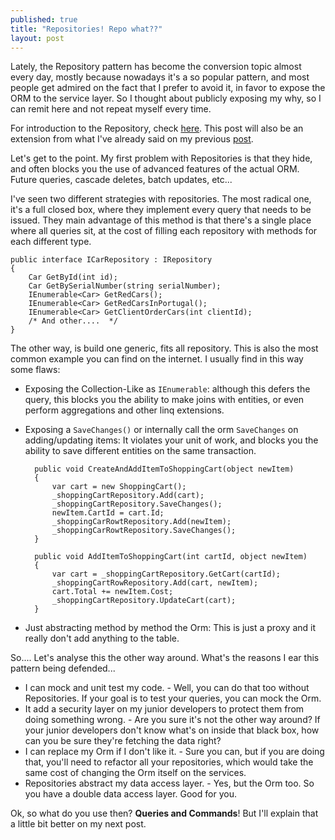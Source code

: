 ```yaml
---
published: true
title: "Repositories! Repo what??"
layout: post
---
```


Lately, the Repository pattern has become the conversion topic almost every day, mostly because nowadays it's a so popular pattern, and most people get admired on the fact that I prefer to avoid it, in favor to expose the ORM to the service layer.
So I thought about publicly exposing my why, so I can remit here and not repeat myself every time.


For introduction to the Repository, check [here](http://martinfowler.com/eaaCatalog/repository.html).
This post will also be an extension from what I've already said on my previous [post](http://www.kspace.pt/posts/n-tier-applications-back-then-and-now/).


Let's get to the point. My first problem with Repositories is that they hide, and often blocks you the use of advanced features of the actual ORM. Future queries, cascade deletes, batch updates, etc...


I've seen two different strategies with repositories. The most radical one, it's a full closed box, where they implement every query that needs to be issued. They main advantage of this method is that there's a single place where all queries sit, at the cost of filling each repository with methods for each different type.

    public interface ICarRepository : IRepository
    {
        Car GetById(int id);
        Car GetBySerialNumber(string serialNumber);
        IEnumerable<Car> GetRedCars();
        IEnumerable<Car> GetRedCarsInPortugal();
        IEnumerable<Car> GetClientOrderCars(int clientId);
        /* And other....  */
    }

The other way, is build one generic, fits all repository. This is also the most common example you can find on the internet. I usually find in this way some flaws:

* Exposing the Collection-Like as `IEnumerable`: although this defers the query, this blocks you the ability to make joins with entities, or even perform aggregations and other linq extensions.
* Exposing a `SaveChanges()` or internally call the orm `SaveChanges` on adding/updating items: It violates your unit of work, and blocks you the ability to save different entities on the same transaction.

        public void CreateAndAddItemToShoppingCart(object newItem)
        {
            var cart = new ShoppingCart();
            _shoppingCartRepository.Add(cart);
            _shoppingCartRepository.SaveChanges();
            newItem.CartId = cart.Id;
            _shoppingCarRowtRepository.Add(newItem);
            _shoppingCarRowtRepository.SaveChanges();
        }
        
        public void AddItemToShoppingCart(int cartId, object newItem)
        {
            var cart = _shoppingCartRepository.GetCart(cartId);
            _shoppingCartRowRepository.Add(cart, newItem);
            cart.Total += newItem.Cost;
            _shoppingCartRepository.UpdateCart(cart);
        }
* Just abstracting method by method the Orm: This is just a proxy and it really don't add anything to the table.


So.... Let's analyse this the other way around. What's the reasons I ear this pattern being defended...

* I can mock and unit test my code. - Well, you can do that too without Repositories. If your goal is to test your queries, you can mock the Orm.
* It add a security layer on my junior developers to protect them from doing something wrong. - Are you sure it's not the other way around? If your junior developers don't know what's on inside that black box, how can you be sure they're fetching the data right?
* I can replace my Orm if I don't like it. - Sure you can, but if you are doing that, you'll need to refactor all your repositories, which would take the same cost of changing the Orm itself on the services.
* Repositories abstract my data access layer. - Yes, but the Orm too. So you have a double data access layer. Good for you.



Ok, so what do you use then? **Queries and Commands**!
But I'll explain that a little bit better on my next post.